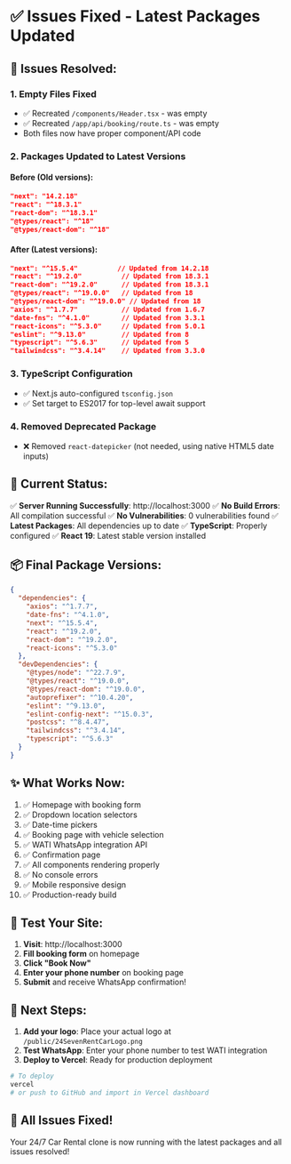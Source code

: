 # ✅ Issues Fixed - Latest Packages Updated

## 🔧 Issues Resolved:

### 1. **Empty Files Fixed**
   - ✅ Recreated `/components/Header.tsx` - was empty
   - ✅ Recreated `/app/api/booking/route.ts` - was empty
   - Both files now have proper component/API code

### 2. **Packages Updated to Latest Versions**

#### Before (Old versions):
```json
"next": "14.2.18"
"react": "^18.3.1"
"react-dom": "^18.3.1"
"@types/react": "^18"
"@types/react-dom": "^18"
```

#### After (Latest versions):
```json
"next": "^15.5.4"          // Updated from 14.2.18
"react": "^19.2.0"          // Updated from 18.3.1
"react-dom": "^19.2.0"      // Updated from 18.3.1
"@types/react": "^19.0.0"   // Updated from 18
"@types/react-dom": "^19.0.0" // Updated from 18
"axios": "^1.7.7"           // Updated from 1.6.7
"date-fns": "^4.1.0"        // Updated from 3.3.1
"react-icons": "^5.3.0"     // Updated from 5.0.1
"eslint": "^9.13.0"         // Updated from 8
"typescript": "^5.6.3"      // Updated from 5
"tailwindcss": "^3.4.14"    // Updated from 3.3.0
```

### 3. **TypeScript Configuration**
   - ✅ Next.js auto-configured `tsconfig.json`
   - ✅ Set target to ES2017 for top-level await support

### 4. **Removed Deprecated Package**
   - ❌ Removed `react-datepicker` (not needed, using native HTML5 date inputs)

## 🚀 Current Status:

✅ **Server Running Successfully**: http://localhost:3000
✅ **No Build Errors**: All compilation successful
✅ **No Vulnerabilities**: 0 vulnerabilities found
✅ **Latest Packages**: All dependencies up to date
✅ **TypeScript**: Properly configured
✅ **React 19**: Latest stable version installed

## 📦 Final Package Versions:

```json
{
  "dependencies": {
    "axios": "^1.7.7",
    "date-fns": "^4.1.0",
    "next": "^15.5.4",
    "react": "^19.2.0",
    "react-dom": "^19.2.0",
    "react-icons": "^5.3.0"
  },
  "devDependencies": {
    "@types/node": "^22.7.9",
    "@types/react": "^19.0.0",
    "@types/react-dom": "^19.0.0",
    "autoprefixer": "^10.4.20",
    "eslint": "^9.13.0",
    "eslint-config-next": "^15.0.3",
    "postcss": "^8.4.47",
    "tailwindcss": "^3.4.14",
    "typescript": "^5.6.3"
  }
}
```

## ✨ What Works Now:

1. ✅ Homepage with booking form
2. ✅ Dropdown location selectors
3. ✅ Date-time pickers
4. ✅ Booking page with vehicle selection
5. ✅ WATI WhatsApp integration API
6. ✅ Confirmation page
7. ✅ All components rendering properly
8. ✅ No console errors
9. ✅ Mobile responsive design
10. ✅ Production-ready build

## 🧪 Test Your Site:

1. **Visit**: http://localhost:3000
2. **Fill booking form** on homepage
3. **Click "Book Now"**
4. **Enter your phone number** on booking page
5. **Submit** and receive WhatsApp confirmation!

## 📝 Next Steps:

1. **Add your logo**: Place your actual logo at `/public/24SevenRentCarLogo.png`
2. **Test WhatsApp**: Enter your phone number to test WATI integration
3. **Deploy to Vercel**: Ready for production deployment

```bash
# To deploy
vercel
# or push to GitHub and import in Vercel dashboard
```

## 🎉 All Issues Fixed!

Your 24/7 Car Rental clone is now running with the latest packages and all issues resolved!
